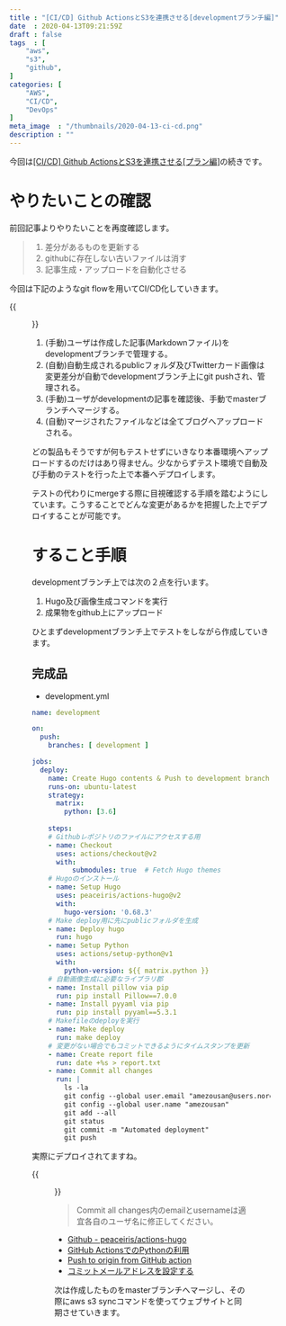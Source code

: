 ```yaml
---
title : "[CI/CD] Github ActionsとS3を連携させる[developmentブランチ編]"
date  : 2020-04-13T09:21:59Z
draft : false
tags  : [
    "aws",
    "s3",
    "github",
]
categories: [
    "AWS",
    "CI/CD",
    "DevOps"
]
meta_image  : "/thumbnails/2020-04-13-ci-cd.png"
description : ""
---
```


今回は[[CI/CD] Github ActionsとS3を連携させる[プラン編]](https://amezou.com/posts/2020/04/05/github-actions/)の続きです。

# やりたいことの確認

前回記事よりやりたいことを再度確認します。

> 1. 差分があるものを更新する
> 2. githubに存在しない古いファイルは消す
> 3. 記事生成・アップロードを自動化させる

今回は下記のようなgit flowを用いてCI/CD化していきます。

{{<figure src="/images/2020/04-13-ci-cd-01.png">}}

1. (手動)ユーザは作成した記事(Markdownファイル)をdevelopmentブランチで管理する。
2. (自動)自動生成されるpublicフォルダ及びTwitterカード画像は変更差分が自動でdevelopmentブランチ上にgit pushされ、管理される。
3. (手動)ユーザがdevelopmentの記事を確認後、手動でmasterブランチへマージする。
4. (自動)マージされたファイルなどは全てブログへアップロードされる。

どの製品もそうですが何もテストせずにいきなり本番環境へアップロードするのだけはあり得ません。少なからずテスト環境で自動及び手動のテストを行った上で本番へデプロイします。

テストの代わりにmergeする際に目視確認する手順を踏むようにしています。こうすることでどんな変更があるかを把握した上でデプロイすることが可能です。

# すること手順

developmentブランチ上では次の２点を行います。

1. Hugo及び画像生成コマンドを実行
2. 成果物をgithub上にアップロード

ひとまずdevelopmentブランチ上でテストをしながら作成していきます。

## 完成品

- development.yml
```yaml
name: development

on:
  push:
    branches: [ development ]

jobs:
  deploy:
    name: Create Hugo contents & Push to development branch
    runs-on: ubuntu-latest
    strategy:
      matrix:
        python: [3.6]
        
    steps:
    # Githubレポジトリのファイルにアクセスする用
    - name: Checkout
      uses: actions/checkout@v2
      with:
          submodules: true  # Fetch Hugo themes
    # Hugoのインストール
    - name: Setup Hugo
      uses: peaceiris/actions-hugo@v2
      with:
        hugo-version: '0.68.3'
    # Make deploy用に先にpublicフォルダを生成
    - name: Deploy hugo
      run: hugo
    - name: Setup Python
      uses: actions/setup-python@v1
      with:
        python-version: ${{ matrix.python }}
    # 自動画像生成に必要なライブラリ郡
    - name: Install pillow via pip
      run: pip install Pillow==7.0.0
    - name: Install pyyaml via pip
      run: pip install pyyaml==5.3.1
    # Makefileのdeployを実行
    - name: Make deploy
      run: make deploy
    # 変更がない場合でもコミットできるようにタイムスタンプを更新
    - name: Create report file
      run: date +%s > report.txt
    - name: Commit all changes
      run: |
        ls -la
        git config --global user.email "amezousan@users.noreply.github.com"
        git config --global user.name "amezousan"
        git add --all
        git status
        git commit -m "Automated deployment"
        git push
```

実際にデプロイされてますね。

{{<figure src="/images/2020/04-13-ci-cd-02.png">}}

> Commit all changes内のemailとusernameは適宜各自のユーザ名に修正してください。

- [Github - peaceiris/actions-hugo](https://github.com/peaceiris/actions-hugo)
- [GitHub ActionsでのPythonの利用](https://help.github.com/ja/actions/language-and-framework-guides/using-python-with-github-actions)
- [Push to origin from GitHub action](https://stackoverflow.com/questions/57921401/push-to-origin-from-github-action/58393457#58393457)
- [コミットメールアドレスを設定する](https://help.github.com/ja/github/setting-up-and-managing-your-github-user-account/setting-your-commit-email-address)

次は作成したものをmasterブランチへマージし、その際にaws s3 syncコマンドを使ってウェブサイトと同期させていきます。

